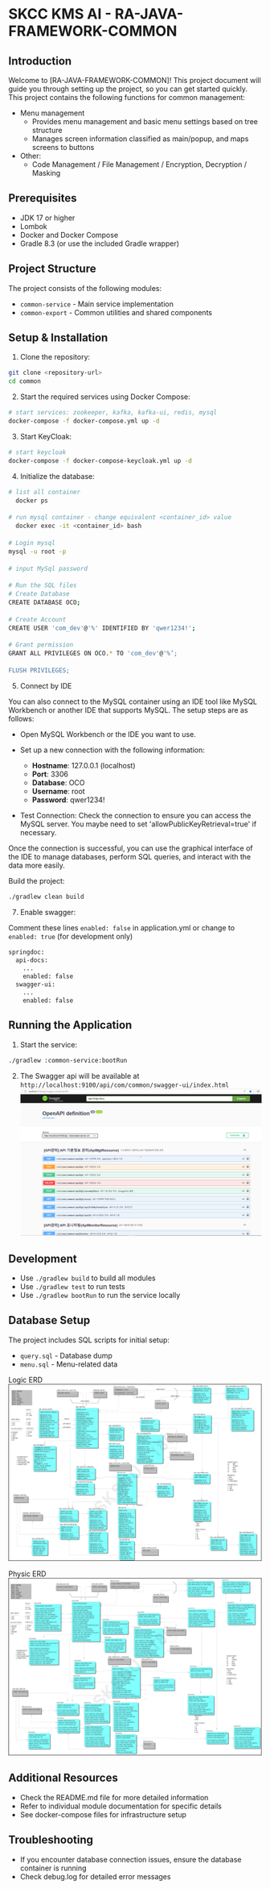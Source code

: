 # SKCC KMS AI - RA-JAVA-FRAMEWORK-COMMON

## Introduction

Welcome to [RA-JAVA-FRAMEWORK-COMMON]! This project document will guide you through setting up the project, so you can get started quickly.
This project contains the following functions for common management: 
- Menu management
  - Provides menu management and basic menu settings based on tree structure
  - Manages screen information classified as main/popup, and maps screens to buttons
- Other:
  - Code Management / File Management / Encryption, Decryption / Masking

## Prerequisites

- JDK 17 or higher
- Lombok
- Docker and Docker Compose
- Gradle 8.3 (or use the included Gradle wrapper)


## Project Structure

The project consists of the following modules:

- `common-service` - Main service implementation
- `common-export` - Common utilities and shared components

## Setup & Installation

1. Clone the repository:

```bash
git clone <repository-url>
cd common
```

2. Start the required services using Docker Compose:

```bash
# start services: zookeeper, kafka, kafka-ui, redis, mysql
docker-compose -f docker-compose.yml up -d
```

3. Start KeyCloak:

```bash
# start keycloak
docker-compose -f docker-compose-keycloak.yml up -d
```

4. Initialize the database:

```bash
# list all container
  docker ps

# run mysql container - change equivalent <container_id> value	
  docker exec -it <container_id> bash

# Login mysql
mysql -u root -p

# input MySql password

# Run the SQL files
# Create Database
CREATE DATABASE OCO;

# Create Account
CREATE USER 'com_dev'@'%' IDENTIFIED BY 'qwer1234!';

# Grant permission
GRANT ALL PRIVILEGES ON OCO.* TO 'com_dev'@'%’;

FLUSH PRIVILEGES;
```

5. Connect by IDE

You can also connect to the MySQL container using an IDE tool like MySQL Workbench or another IDE that supports MySQL.
The setup steps are as follows:

- Open MySQL Workbench or the IDE you want to use.
- Set up a new connection with the following information:
    - **Hostname**: 127.0.0.1 (localhost)
    - **Port**: 3306
    - **Database**: OCO
    - **Username**: root
    - **Password**: qwer1234!

- Test Connection: Check the connection to ensure you can access the MySQL server.
  You maybe need to set 'allowPublicKeyRetrieval=true' if necessary.

Once the connection is successful, you can use the graphical interface of the IDE to manage databases, perform SQL
queries, and interact with the data more easily.

Build the project:

```bash
./gradlew clean build
```

7. Enable swagger:

Comment these lines ```enabled: false``` in application.yml or change to ```enabled: true``` (for development only)

```code
springdoc:
  api-docs:
    ...
    enabled: false
  swagger-ui:
    ...
    enabled: false
```

## Running the Application

1. Start the service:

```bash
./gradlew :common-service:bootRun
```

2. The Swagger api will be available at `http://localhost:9100/api/com/common/swagger-ui/index.html`
   ![swager.png](docs/imgs/swagger.png)

## Development

- Use `./gradlew build` to build all modules
- Use `./gradlew test` to run tests
- Use `./gradlew bootRun` to run the service locally

## Database Setup

The project includes SQL scripts for initial setup:

- `query.sql` - Database dump
- `menu.sql` - Menu-related data

Logic ERD
![logic-erd.png](docs/imgs/logic-erd.png)

Physic ERD
![physic-erd.png](docs/imgs/physic-erd.png)


## Additional Resources

- Check the README.md file for more detailed information
- Refer to individual module documentation for specific details
- See docker-compose files for infrastructure setup

## Troubleshooting

- If you encounter database connection issues, ensure the database container is running
- Check debug.log for detailed error messages